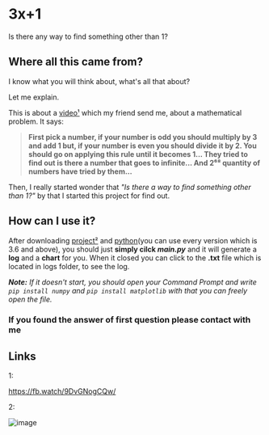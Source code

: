 # 3x+1
Is there any way to find something other than 1?

## Where all this came from?
I know what you will think about, what's all that about?

Let me explain.

This is about a [video¹](https://github.com/yahyaozsoy/3Xplus1#links) which my friend send me, about a mathematical problem.
It says: 
>**First pick a number, if your number is odd you should multiply by 3 and add 1 but, 
>if your number is even you should divide it by 2. You should go on applying this rule until it becomes 1...
>They tried to find out is there a number that goes to infinite... And 2⁶⁸ quantity of numbers have tried by them...**

Then, I really started wonder that *"Is there a way to find something other than 1?"* by that I started this project for find out.

## How can I use it?
After downloading [project²](https://github.com/yahyaozsoy/3Xplus1#links) and [python](https://www.python.org/downloads/)(you can use every version which is 3.6 and above), you should just **simply cilck *main.py*** and it will generate a **log** and a **chart** for you.
When it closed you can click to the **.txt** file which is located in logs folder, to see the log.

***Note:** If it doesn't start, you should open your Command Prompt and write `pip install numpy` and `pip install matplotlib` with that you can freely open the file.*

### If you found the answer of first question please contact with me

## Links
1:

https://fb.watch/9DvGNogCQw/


2:

![image](https://i.hizliresim.com/16hfybe.png)
